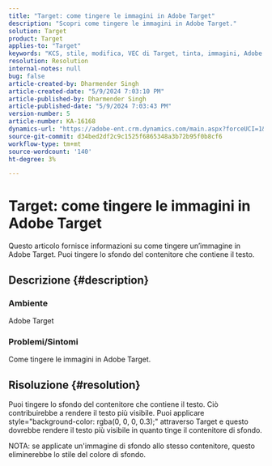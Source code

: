 ```yaml
---
title: "Target: come tingere le immagini in Adobe Target"
description: "Scopri come tingere le immagini in Adobe Target."
solution: Target
product: Target
applies-to: "Target"
keywords: "KCS, stile, modifica, VEC di Target, tinta, immagini, Adobe Target"
resolution: Resolution
internal-notes: null
bug: false
article-created-by: Dharmender Singh
article-created-date: "5/9/2024 7:03:10 PM"
article-published-by: Dharmender Singh
article-published-date: "5/9/2024 7:03:43 PM"
version-number: 5
article-number: KA-16168
dynamics-url: "https://adobe-ent.crm.dynamics.com/main.aspx?forceUCI=1&pagetype=entityrecord&etn=knowledgearticle&id=c0b589c3-360e-ef11-9f8a-6045bd006b25"
source-git-commit: d34bed2df2c9c1525f6865348a3b72b95f0b8cf6
workflow-type: tm+mt
source-wordcount: '140'
ht-degree: 3%

---
```


# Target: come tingere le immagini in Adobe Target


Questo articolo fornisce informazioni su come tingere un’immagine in Adobe Target. Puoi tingere lo sfondo del contenitore che contiene il testo.

## Descrizione {#description}


### <b>Ambiente</b>

Adobe Target

### <b>Problemi/Sintomi</b>

Come tingere le immagini in Adobe Target.


## Risoluzione {#resolution}


Puoi tingere lo sfondo del contenitore che contiene il testo. Ciò contribuirebbe a rendere il testo più visibile.
Puoi applicare style=&quot;background-color: rgba(0, 0, 0, 0.3);&quot; attraverso Target e questo dovrebbe rendere il testo più visibile in quanto tinge il contenitore di sfondo.

NOTA: se applicate un&#39;immagine di sfondo allo stesso contenitore, questo eliminerebbe lo stile del colore di sfondo.
